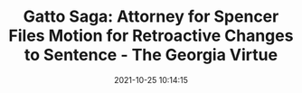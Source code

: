 ---
"title": "Gatto Saga: Attorney for Spencer Files Motion for Retroactive Changes to Sentence - The Georgia Virtue"
"date": "2021-10-25 10:14:15"
"feed_name": "GOOGLENEWSINDUSTRIAL"
"feed_website": "https://news.google.com/search?q=industrial%2Bincident&hl=en-US&gl=US&ceid=US:en"
"feed_rss": "https://news.google.com/rss/search?q=industrial%2Bincident&hl=en-US&gl=US&ceid=US:en"
"link": "https://www.thegeorgiavirtue.com/bulloch-local-news/gatto-saga-attorney-for-spencer-files-motion-for-retroactive-changes-to-sentence/"
"source": "{'href': 'https://www.thegeorgiavirtue.com', 'title': 'The Georgia Virtue'}"
"file": "_posts/2021-1-1-2e533728d158907b2376afd0d3384e72364ee4e6.md"
"accident": "0"
"drilling": "0"
"dead": "0"
"injured": "0"
"arrested": "0"
"place": "unknown place"
"where": "unknown site"
"causes": "unknown"
"place_uri": "unknown place"
---